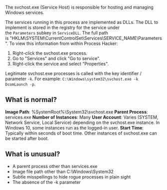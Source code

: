 The svchost.exe (Service Host) is responsible for hosting and managing Windows services.

The services running in this process are implemented as DLLs. The DLL to implement is stored in the registry for the service under the `Parameters` subkey in `ServiceDLL`. The full path is "HKLM\SYSTEM\CurrentControlSet\Services\SERVICE_NAME\Parameters". To view this information from within Process Hacker:
1. Right-click the svchost.exe process.
2. Go to "Services" and click "Go to service".
3. Right-click the service and select "Properties".

Legitimate svchost.exe processes is called with the key identifier / parameter `-k`. For example:
`C:\Windows\system32\svchost.exe -k DcomLaunch -p`.
## What is normal?
**Image Path**: %SystemRoot%\System32\svchost.exe
**Parent Process**: services.exe
**Number of Instances**: Many
**User Account**: Varies (SYSTEM, Network Service, Local Service) depending on the svchost.exe instance. In Windows 10, some instances run as the logged-in user.
**Start Time**: Typically within seconds of boot time. Other instances of svchost.exe can be started after boot.
## What is unusual?
- A parent process other than services.exe
- Image file path other than C:\Windows\System32
- Subtle misspellings to hide rogue processes in plain sight
- The absence of the -k parameter